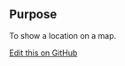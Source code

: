 ## Purpose

To show a location on a map.

[Edit this on GitHub](https://github.com/wellcometrust/wellcomecollection.org/blob/master/common/views/components/Map/README.md)
